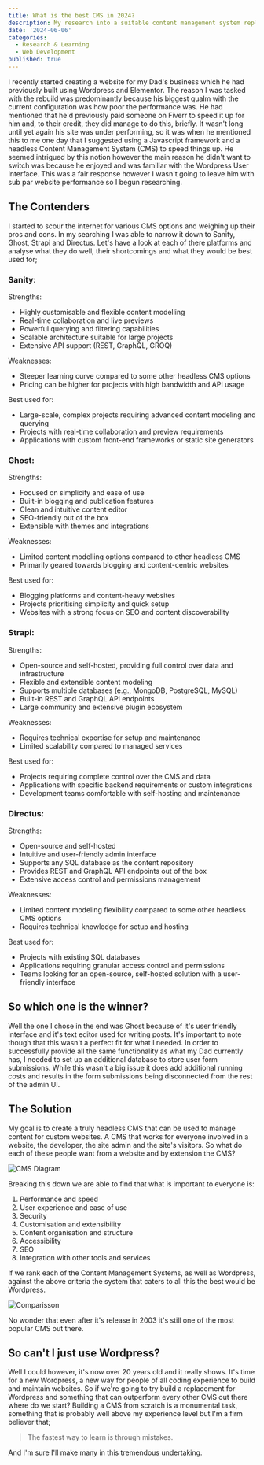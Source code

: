 ```yaml
---
title: What is the best CMS in 2024?
description: My research into a suitable content management system replacement for Wordpress.
date: '2024-06-06'
categories:
  - Research & Learning
  - Web Development
published: true
---
```


I recently started creating a website for my Dad's business which he had previously built using Wordpress and Elementor. The reason I was tasked with the rebuild was predominantly because his biggest qualm with the current configuration was how poor the performance was. He had mentioned that he'd previously paid someone on Fiverr to speed it up for him and, to their credit, they did manage to do this, briefly. It wasn't long until yet again his site was under performing, so it was when he mentioned this to me one day that I suggested using a Javascript framework and a headless Content Management System (CMS) to speed things up. He seemed intrigued by this notion however the main reason he didn't want to switch was because he enjoyed and was familiar with the Wordpress User Interface. This was a fair response however I wasn't going to leave him with sub par website performance so I begun researching.

## The Contenders

I started to scour the internet for various CMS options and weighing up their pros and cons. In my searching I was able to narrow it down to Sanity, Ghost, Strapi and Directus.  Let's have a look at each of there platforms and analyse what they do well, their shortcomings and what they would be best used for;

### Sanity:

Strengths:

- Highly customisable and flexible content modelling
- Real-time collaboration and live previews
- Powerful querying and filtering capabilities
- Scalable architecture suitable for large projects
- Extensive API support (REST, GraphQL, GROQ)

Weaknesses:

- Steeper learning curve compared to some other headless CMS options
- Pricing can be higher for projects with high bandwidth and API usage

Best used for:

- Large-scale, complex projects requiring advanced content modeling and querying
- Projects with real-time collaboration and preview requirements
- Applications with custom front-end frameworks or static site generators

### Ghost:

Strengths:

- Focused on simplicity and ease of use
- Built-in blogging and publication features
- Clean and intuitive content editor
- SEO-friendly out of the box
- Extensible with themes and integrations

Weaknesses:

- Limited content modelling options compared to other headless CMS
- Primarily geared towards blogging and content-centric websites

Best used for:

- Blogging platforms and content-heavy websites
- Projects prioritising simplicity and quick setup
- Websites with a strong focus on SEO and content discoverability

### Strapi:

Strengths:

- Open-source and self-hosted, providing full control over data and infrastructure
- Flexible and extensible content modeling
- Supports multiple databases (e.g., MongoDB, PostgreSQL, MySQL)
- Built-in REST and GraphQL API endpoints
- Large community and extensive plugin ecosystem

Weaknesses:

- Requires technical expertise for setup and maintenance
- Limited scalability compared to managed services

Best used for:

- Projects requiring complete control over the CMS and data
- Applications with specific backend requirements or custom integrations
- Development teams comfortable with self-hosting and maintenance

### Directus:

Strengths:

- Open-source and self-hosted
- Intuitive and user-friendly admin interface
- Supports any SQL database as the content repository
- Provides REST and GraphQL API endpoints out of the box
- Extensive access control and permissions management

Weaknesses:

- Limited content modeling flexibility compared to some other headless CMS options
- Requires technical knowledge for setup and hosting

Best used for:

- Projects with existing SQL databases
- Applications requiring granular access control and permissions
- Teams looking for an open-source, self-hosted solution with a user-friendly interface

## So which one is the winner?

Well the one I chose in the end was Ghost because of it's user friendly interface and it's text editor used for writing posts.  It's important to note though that this wasn't a perfect fit for what I needed. In order to successfully provide all the same functionality as what my Dad currently has, I needed to set up an additional database to store user form submissions. While this wasn't a big issue it does add additional running costs and results in the form submissions being  disconnected from the rest of the admin UI. 

## The Solution

My goal is to create a truly headless CMS that can be used to manage content for custom websites. A CMS that works for everyone involved in a website, the developer, the site admin and the site's visitors. So what do each of these people want from a website and by extension the CMS?

![CMS Diagram](/images/cms-diagram.webp)

Breaking this down we are able to find that what is important to everyone is:

1. Performance and speed
2. User experience and ease of use
3. Security
4. Customisation and extensibility
5. Content organisation and structure
6. Accessibility
7. SEO
8. Integration with other tools and services

If we rank each of the Content Management Systems, as well as Wordpress, against the above criteria the system that caters to all this the best would be Wordpress. 

![Comparisson](/images/compare-diagram.webp)

No wonder that even after it's release in 2003 it's still one of the most popular CMS out there. 

## So can't I just use Wordpress?

Well I could however, it's now over 20 years old and it really shows. It's time for a new Wordpress, a new way for people of all coding experience to build and maintain websites. So if we're going to try build a replacement for Wordpress and something that can outperform every other CMS out there where do we start? Building a CMS from scratch is a monumental task, something that is probably well above my experience level but I'm a firm believer that;

> The fastest way to learn is through mistakes.

And I'm sure I'll make many in this tremendous undertaking. 
